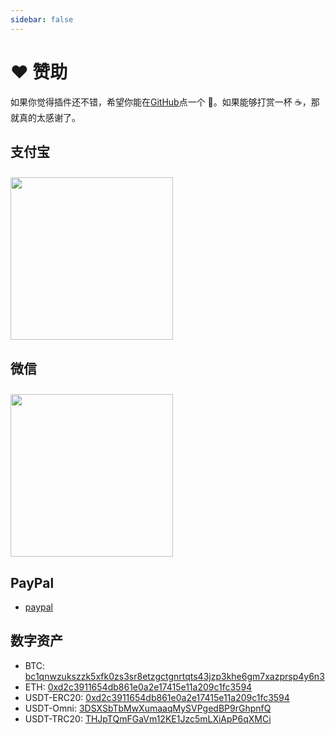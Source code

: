 ```yaml
---
sidebar: false
---
```


# ❤️ 赞助

如果你觉得插件还不错，希望你能在[GitHub](https://github.com/liihuu/KLineChart)点一个 🌟。如果能够打赏一杯 ☕️，那就真的太感谢了。

## 支付宝
<img style="width:260px;margin-top:10px" src="/images/alipay_qr_code.png"/>

## 微信
<img style="width:260px;margin-top:10px" src="/images/wechat_pay_qr_code.png"/>

## PayPal
+ [paypal](https://paypal.me/liihuu)

## 数字资产
+ BTC: [bc1qnwzukszzk5xfk0zs3sr8etzgctgnrtqts43jzp3khe6gm7xazprsp4y6n3]()
+ ETH: [0xd2c3911654db861e0a2e17415e11a209c1fc3594]()
+ USDT-ERC20: [0xd2c3911654db861e0a2e17415e11a209c1fc3594]()
+ USDT-Omni: [3DSXSbTbMwXumaaqMySVPgedBP9rGhpnfQ]()
+ USDT-TRC20: [THJpTQmFGaVm12KE1Jzc5mLXiApP6qXMCi]()